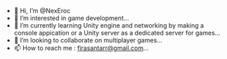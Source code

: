 - 👋 Hi, I’m @NexEroc
- 👀 I’m interested in game development...
- 🌱 I’m currently learning Unity engine and networking by making a console appication or a Unity server as a dedicated server for games...
- 💞️ I’m looking to collaborate on multiplayer games...
- 📫 How to reach me : firasantarr@gmail.com...

<!---
NexEroc/NexEroc is a ✨ special ✨ repository because its `README.md` (this file) appears on your GitHub profile.
You can click the Preview link to take a look at your changes.
--->
